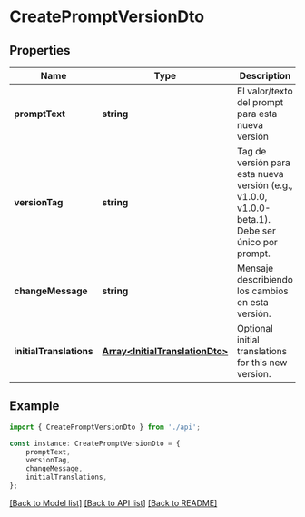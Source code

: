 # CreatePromptVersionDto


## Properties

Name | Type | Description | Notes
------------ | ------------- | ------------- | -------------
**promptText** | **string** | El valor/texto del prompt para esta nueva versión | [default to undefined]
**versionTag** | **string** | Tag de versión para esta nueva versión (e.g., v1.0.0, v1.0.0-beta.1). Debe ser único por prompt. | [default to undefined]
**changeMessage** | **string** | Mensaje describiendo los cambios en esta versión. | [optional] [default to undefined]
**initialTranslations** | [**Array&lt;InitialTranslationDto&gt;**](InitialTranslationDto.md) | Optional initial translations for this new version. | [optional] [default to undefined]

## Example

```typescript
import { CreatePromptVersionDto } from './api';

const instance: CreatePromptVersionDto = {
    promptText,
    versionTag,
    changeMessage,
    initialTranslations,
};
```

[[Back to Model list]](../README.md#documentation-for-models) [[Back to API list]](../README.md#documentation-for-api-endpoints) [[Back to README]](../README.md)
